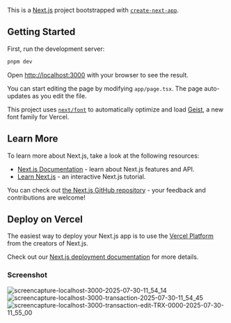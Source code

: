 This is a [Next.js](https://nextjs.org) project bootstrapped with [`create-next-app`](https://nextjs.org/docs/app/api-reference/cli/create-next-app).

## Getting Started

First, run the development server:

```bash
pnpm dev
```

Open [http://localhost:3000](http://localhost:3000) with your browser to see the result.

You can start editing the page by modifying `app/page.tsx`. The page auto-updates as you edit the file.

This project uses [`next/font`](https://nextjs.org/docs/app/building-your-application/optimizing/fonts) to automatically optimize and load [Geist](https://vercel.com/font), a new font family for Vercel.

## Learn More

To learn more about Next.js, take a look at the following resources:

- [Next.js Documentation](https://nextjs.org/docs) - learn about Next.js features and API.
- [Learn Next.js](https://nextjs.org/learn) - an interactive Next.js tutorial.

You can check out [the Next.js GitHub repository](https://github.com/vercel/next.js) - your feedback and contributions are welcome!

## Deploy on Vercel

The easiest way to deploy your Next.js app is to use the [Vercel Platform](https://vercel.com/new?utm_medium=default-template&filter=next.js&utm_source=create-next-app&utm_campaign=create-next-app-readme) from the creators of Next.js.

Check out our [Next.js deployment documentation](https://nextjs.org/docs/app/building-your-application/deploying) for more details.

### Screenshot
![screencapture-localhost-3000-2025-07-30-11_54_14](https://github.com/user-attachments/assets/6062fd3d-ecaa-4a8f-8765-b918edcbe917)
![screencapture-localhost-3000-transaction-2025-07-30-11_54_45](https://github.com/user-attachments/assets/f90210ad-d02a-4692-bc40-39e2e4f35146)
![screencapture-localhost-3000-transaction-edit-TRX-0000-2025-07-30-11_55_00](https://github.com/user-attachments/assets/64eee7df-a8ec-4d91-a2c3-13092b433e0b)
